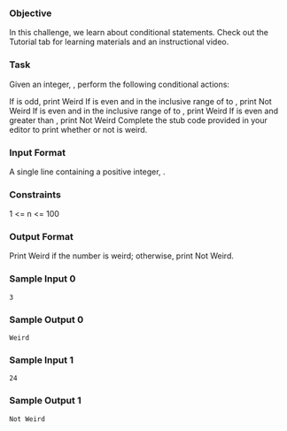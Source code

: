 ### Objective
In this challenge, we learn about conditional statements. Check out the Tutorial tab for learning materials and an instructional video.

### Task
Given an integer, , perform the following conditional actions:

If  is odd, print Weird
If  is even and in the inclusive range of  to , print Not Weird
If  is even and in the inclusive range of  to , print Weird
If  is even and greater than , print Not Weird
Complete the stub code provided in your editor to print whether or not  is weird.

### Input Format

A single line containing a positive integer, .

### Constraints

1 <= n <= 100

### Output Format

Print Weird if the number is weird; otherwise, print Not Weird.

### Sample Input 0
```
3
```
### Sample Output 0
```
Weird
```
### Sample Input 1
```
24
```
### Sample Output 1
```
Not Weird
```